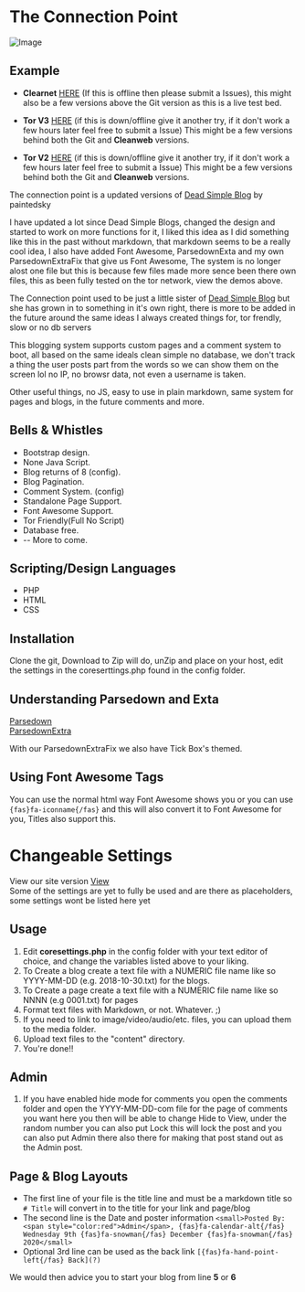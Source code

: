 # The Connection Point
![Image](https://i.imgur.com/Dxlry4v.png)

## Example
 * **Clearnet** [HERE](https://lexshadow.cribcraft.co.uk/blog) (If this is offline then please submit a Issues), this might also be a few versions above the Git version as this is a live test bed.
* **Tor V3** [HERE](http://i2dny75d77eukohjtzax6tkbbd53lcsnb4g4wrzj3dbpmayxuv4osdqd.onion/?post=2020-12-20-0) (if this is down/offline give it another try, if it don't work a few hours later feel free to submit a Issue) This might be a few versions behind both the Git and **Cleanweb** versions.

* **Tor V2** [HERE](http://g2dv4s6shqictlln.onion/?post=2020-12-20-0) (if this is down/offline give it another try, if it don't work a few hours later feel free to submit a Issue) This might be a few versions behind both the Git and **Cleanweb** versions.


The connection point is a updated versions of [Dead Simple Blog](https://github.com/paintedsky/dead-simple-blog) by paintedsky

I have updated a lot since Dead Simple Blogs, changed the design and started to work on more functions for it, I liked this idea as I did something like
this in the past without markdown, that markdown seems to be a really cool idea, I also have added Font Awesome, ParsedownExta and my own ParsedownExtraFix
that give us Font Awesome, The system is no longer alost one file but this is because few files made more sence been there own files, this as been fully tested
on the tor network, view the demos above.

The Connection point used to be just a little sister of [Dead Simple Blog](https://github.com/paintedsky/dead-simple-blog) but she has grown in to something in it's
own right, there is more to be added in the future around the same ideas I always created things for, tor frendly, slow or no db servers

This blogging system supports custom pages and a comment system to boot, all based on the same ideals clean simple no database, we don't track a thing the user posts
part from the words so we can show them on the screen lol no IP, no browsr data, not even a username is taken.

Other useful things, no JS, easy to use in plain markdown, same system for pages and blogs, in the future comments and more.

## Bells & Whistles
* Bootstrap design.
* None Java Script.
* Blog returns of 8 (config).
* Blog Pagination.
* Comment System. (config)
* Standalone Page Support.
* Font Awesome Support.
* Tor Friendly(Full No Script)
* Database free.
*  -- More to come.

## Scripting/Design Languages
* PHP
* HTML
* CSS

## Installation

Clone the git, Download to Zip will do, unZip and place on your host, edit the settings in the coreserttings.php found in the config folder.

## Understanding Parsedown and Exta
[Parsedown](https://parsedown.org/demo)  
[ParsedownExtra](https://parsedown.org/extra/)  

With our ParsedownExtraFix we also have Tick Box's themed.


## Using Font Awesome Tags
You can use the normal html way Font Awesome shows you or you can use `{fas}fa-iconname{/fas}` and this will also convert
it to Font Awesome for you, Titles also support this.

# Changeable Settings 
View our site version [View](https://lexshadow.cribcraft.co.uk/blog/?post=0003.txt)  
Some of the settings are yet to fully be used and are there as placeholders, some settings wont be listed here yet

## Usage

1. Edit **coresettings.php** in the config folder with your text editor of choice, and change the variables listed above to your liking.
2. To Create a blog create a text file with a NUMERIC file name like so YYYY-MM-DD (e.g. 2018-10-30.txt) for the blogs.
3. To Create a page create a text file with a NUMERIC file name like so NNNN (e.g 0001.txt) for pages
4. Format text files with Markdown, or not. Whatever. ;)
5. If you need to link to image/video/audio/etc. files, you can upload them to the media folder.
6. Upload text files to the "content" directory.
7. You're done!!

## Admin
1. If you have enabled hide mode for comments you open the comments folder and open the YYYY-MM-DD-com file for the page of comments you want
here you then will be able to change Hide to View, under the random number you can also put Lock this will lock the post and you can also put
Admin there also there for making that post stand out as the Admin post.



## Page & Blog Layouts
* The first line of your file is the title line and must be a markdown title so `# Title` will convert in to the title for your link and page/blog
* The second line is the Date and poster information `<small>Posted By: <span style="color:red">Admin</span>, {fas}fa-calendar-alt{/fas} Wednesday 9th {fas}fa-snowman{/fas} December {fas}fa-snowman{/fas} 2020</small>  `
* Optional 3rd line can be used as the back link `[{fas}fa-hand-point-left{/fas} Back](?)`

We would then advice you to start your blog from line **5** or **6**
